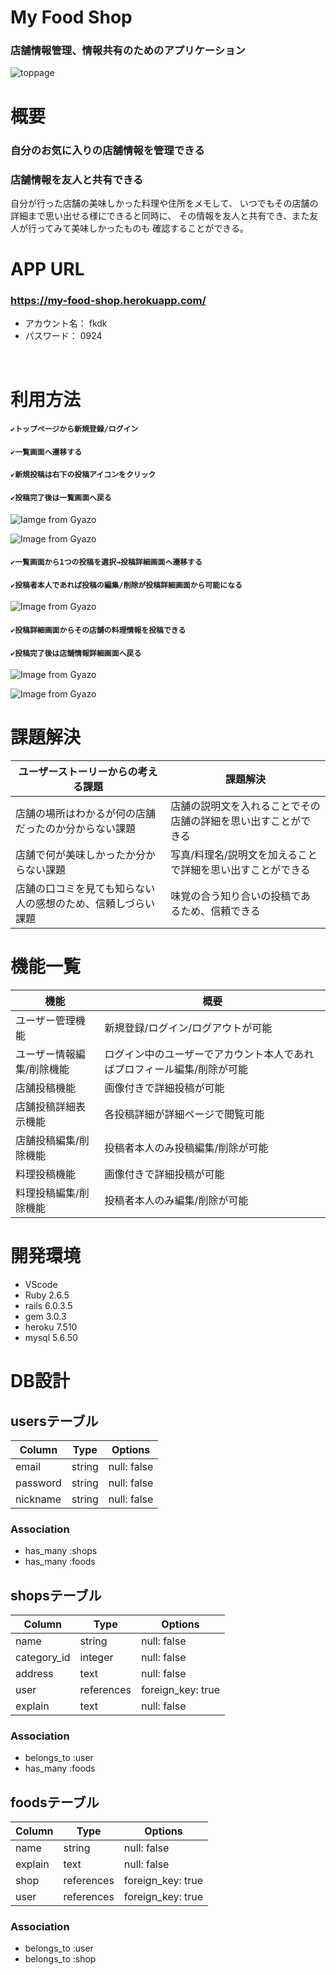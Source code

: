# My Food Shop
### 店舗情報管理、情報共有のためのアプリケーション

![toppage](https://i.gyazo.com/dacc78415951482c5887e2922cd223e4.jpg)



# 概要

### 自分のお気に入りの店舗情報を管理できる
### 店舗情報を友人と共有できる

自分が行った店舗の美味しかった料理や住所をメモして、
いつでもその店舗の詳細まで思い出せる様にできると同時に、
その情報を友人と共有でき、また友人が行ってみて美味しかったものも
確認することができる。


# APP URL
### **https://my-food-shop.herokuapp.com/**
- アカウント名： fkdk
- パスワード： 0924
<br>

# 利用方法

#### `✔トップページから新規登録/ログイン`
#### `✔一覧画面へ遷移する`
#### `✔新規投稿は右下の投稿アイコンをクリック`
#### `✔投稿完了後は一覧画面へ戻る`<br>
![Iamge from Gyazo](https://i.gyazo.com/f07f54ecba76dd2cf509e7915687a0a8.gif)

![Image from Gyazo](https://i.gyazo.com/135adcc0c54f7f93e30e97ccf445fa3b.gif)
<br>

#### `✔一覧画面から1つの投稿を選択→投稿詳細画面へ遷移する`
#### `✔投稿者本人であれば投稿の編集/削除が投稿詳細画面から可能になる`<br>
![Image from Gyazo](https://i.gyazo.com/050618e4ab9039b975768aea7930b8cf.gif)
<br>

#### `✔投稿詳細画面からその店舗の料理情報を投稿できる`
#### `✔投稿完了後は店舗情報詳細画面へ戻る`
![Image from Gyazo](https://i.gyazo.com/e4c3603eb4fe7cf66de871d7d747d174.gif)

![Image from Gyazo](https://i.gyazo.com/7ca4b786ab73d0e1bc29ab4d80f847cd.gif)



# 課題解決
| ユーザーストーリーからの考える課題 | 課題解決 |
| ---------------------------- |-------- |
| 店舗の場所はわかるが何の店舗だったのか分からない課題 | 店舗の説明文を入れることでその店舗の詳細を思い出すことができる |
| 店舗で何が美味しかったか分からない課題 | 写真/料理名/説明文を加えることで詳細を思い出すことができる |
| 店舗の口コミを見ても知らない人の感想のため、信頼しづらい課題 | 味覚の合う知り合いの投稿であるため、信頼できる |


# 機能一覧
| 機能 | 概要 |
| ------------- | ----------------------------- |
| ユーザー管理機能 | 新規登録/ログイン/ログアウトが可能 |
| ユーザー情報編集/削除機能 | ログイン中のユーザーでアカウント本人であればプロフィール編集/削除が可能 |
| 店舗投稿機能 | 画像付きで詳細投稿が可能 |
| 店舗投稿詳細表示機能 | 各投稿詳細が詳細ページで閲覧可能 |
| 店舗投稿編集/削除機能 | 投稿者本人のみ投稿編集/削除が可能 |
| 料理投稿機能 | 画像付きで詳細投稿が可能 |
| 料理投稿編集/削除機能 | 投稿者本人のみ編集/削除が可能 |


# 開発環境
- VScode
- Ruby 2.6.5
- rails 6.0.3.5
- gem 3.0.3
- heroku 7.510
- mysql 5.6.50

# DB設計

## usersテーブル

| Column     | Type       | Options     |
| ---------- | ---------- | ----------- |
| email      | string     | null: false |
| password   | string     | null: false |
| nickname   | string     | null: false |

### Association
- has_many :shops
- has_many :foods

## shopsテーブル

| Column      | Type       | Options           |
| ----------  | ---------- | ----------------- |
| name        | string     | null: false       |
| category_id | integer    | null: false       |
| address     | text       | null: false       |
| user        | references | foreign_key: true |
| explain     | text       | null: false       |

### Association
- belongs_to :user
- has_many :foods

## foodsテーブル

| Column      | Type       | Options           |
| ----------  | ---------- | ----------------- |
| name        | string     | null: false       |
| explain     | text       | null: false       |
| shop        | references | foreign_key: true |
| user        | references | foreign_key: true |

### Association
- belongs_to :user
- belongs_to :shop
